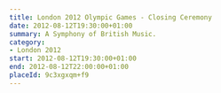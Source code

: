 ```yaml
---
title: London 2012 Olympic Games - Closing Ceremony
date: 2012-08-12T19:30:00+01:00
summary: A Symphony of British Music.
category:
- London 2012
start: 2012-08-12T19:30:00+01:00
end: 2012-08-12T22:00:00+01:00
placeId: 9c3xgxqm+f9
---
```

